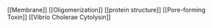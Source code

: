 [[Membrane]]
[[Oligomerization]]
[[protein structure]]
[[Pore-forming Toxin]]
[[Vibrio Cholerae Cytolysin]]
